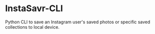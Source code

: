 # InstaSavr-CLI
Python CLI to save an Instagram user's saved photos or specific saved collections to local device.
